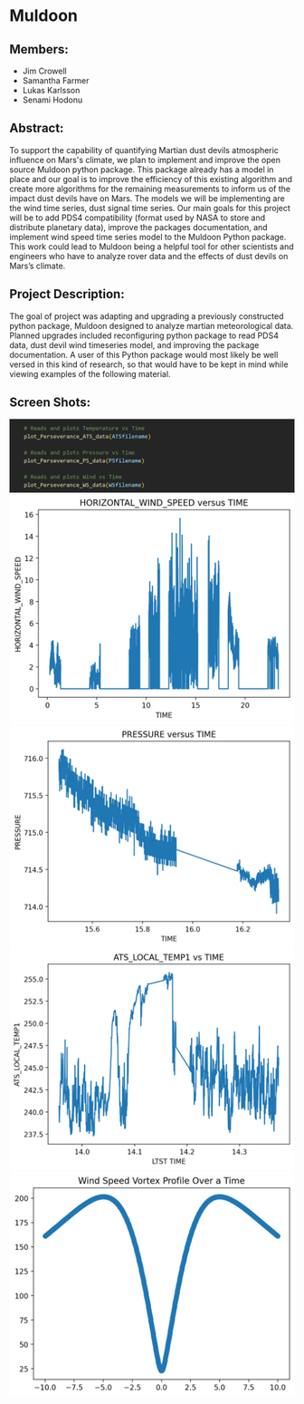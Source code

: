 # Muldoon

## Members:
 - Jim Crowell
 - Samantha Farmer
 - Lukas Karlsson
 - Senami Hodonu

## Abstract:
To support the capability of quantifying Martian dust devils atmospheric influence on Mars's climate, we plan to implement and improve the open source Muldoon python package. This package already has a model in place and our goal is to improve the efficiency of this existing algorithm and create more algorithms for the remaining measurements to inform us of the impact dust devils have on Mars. The models we will be implementing are the wind time series, dust signal time series. Our main goals for this project will be to add PDS4 compatibility (format used by NASA to store and distribute planetary data), improve the packages documentation, and implement wind speed time series model to the Muldoon Python package. This work could lead to Muldoon being a helpful tool for other scientists and engineers who have to analyze rover data and the effects of dust devils on Mars’s climate.

## Project Description:
The goal of project was adapting and upgrading a previously constructed python package, Muldoon designed to analyze martian meteorological data. Planned upgrades included reconfiguring python package to read PDS4 data, dust devil wind timeseries model, and improving the package documentation. A user of this Python package would most likely be well versed in this kind of research, so that would have to be kept in mind while viewing examples of the following material.

## Screen Shots:
![img](https://github.com/cs481-ekh/f22-dust-devils/blob/main/docs/code_ex.png)
![img](https://github.com/cs481-ekh/f22-dust-devils/blob/main/docs/output.png)
![img](https://github.com/cs481-ekh/f22-dust-devils/blob/main/docs/output1.png)
![img](https://github.com/cs481-ekh/f22-dust-devils/blob/main/docs/output3.png)
![img](https://github.com/cs481-ekh/f22-dust-devils/blob/main/docs/output4.png)
